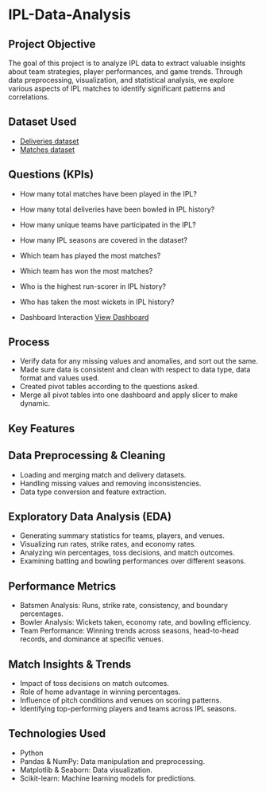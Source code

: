 # IPL-Data-Analysis
## Project Objective
The goal of this project is to analyze IPL data to extract valuable insights about team strategies, player performances, and game trends. Through data preprocessing, visualization, and statistical analysis, we explore various aspects of IPL matches to identify significant patterns and correlations.

## Dataset Used
- <a href="https://github.com/04Sanjanaa/Data-Analysis-Dashboard/blob/main/deliveries%201.xlsx">Deliveries dataset </a>
- <a href="https://github.com/04Sanjanaa/Data-Analysis-Dashboard/blob/main/matches.xls">Matches dataset </a>

## Questions (KPIs)
- How many total matches have been played in the IPL?
- How many total deliveries have been bowled in IPL history?
- How many unique teams have participated in the IPL?
- How many IPL seasons are covered in the dataset?
- Which team has played the most matches?
- Which team has won the most matches?
- Who is the highest run-scorer in IPL history?
- Who has taken the most wickets in IPL history?

- Dashboard Interaction <a href="https://github.com/04Sanjanaa/Data-Analysis-Dashboard/blob/main/dashboard.pdf">View Dashboard </a>

## Process

- Verify data for any missing values and anomalies, and sort out the same.
- Made sure data is consistent and clean with respect to data type, data format and values used.
- Created pivot tables according to the questions asked.
- Merge all pivot tables into one dashboard and apply slicer to make dynamic.

## Key Features

## Data Preprocessing & Cleaning
- Loading and merging match and delivery datasets.
- Handling missing values and removing inconsistencies.
- Data type conversion and feature extraction.

## Exploratory Data Analysis (EDA)
- Generating summary statistics for teams, players, and venues.
- Visualizing run rates, strike rates, and economy rates.
- Analyzing win percentages, toss decisions, and match outcomes.
- Examining batting and bowling performances over different seasons.

## Performance Metrics
- Batsmen Analysis: Runs, strike rate, consistency, and boundary percentages.
- Bowler Analysis: Wickets taken, economy rate, and bowling efficiency.
- Team Performance: Winning trends across seasons, head-to-head records, and dominance at specific venues.

## Match Insights & Trends
- Impact of toss decisions on match outcomes.
- Role of home advantage in winning percentages.
- Influence of pitch conditions and venues on scoring patterns.
- Identifying top-performing players and teams across IPL seasons.

## Technologies Used
- Python 
- Pandas & NumPy: Data manipulation and preprocessing.
- Matplotlib & Seaborn: Data visualization.
- Scikit-learn: Machine learning models for predictions.


